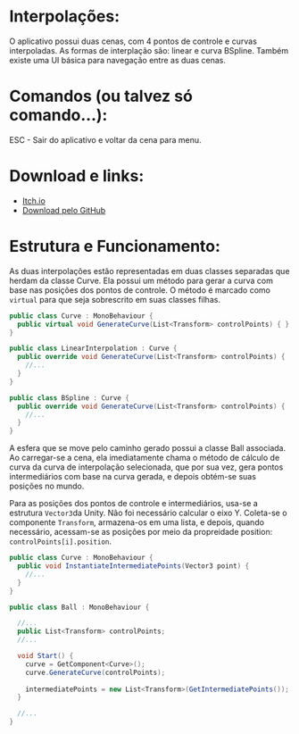 # Interpolações:
O aplicativo possui duas cenas, com 4 pontos de controle e curvas interpoladas. As formas de interplação são: linear e curva BSpline. Também existe uma UI básica para navegação entre as duas cenas.

# Comandos (ou talvez só comando...):
ESC - Sair do aplicativo e voltar da cena para menu.

# Download e links:
- [Itch.io](https://flyingdrag0n.itch.io/ca20251interpolacoes)
- [Download pelo GitHub](https://github.com/flyinggdragon/AC20252/releases/tag/Interpolações)

# Estrutura e Funcionamento:
As duas interpolações estão representadas em duas classes separadas que herdam da classe Curve. Ela possui um método para gerar a curva com base nas posições dos pontos de controle. O método é marcado como ```virtual``` para que seja sobrescrito em suas classes filhas.
```cs
public class Curve : MonoBehaviour {
  public virtual void GenerateCurve(List<Transform> controlPoints) { }
}
```

```cs
public class LinearInterpolation : Curve {
  public override void GenerateCurve(List<Transform> controlPoints) {
    //...
  }
}
```

```cs
public class BSpline : Curve {
  public override void GenerateCurve(List<Transform> controlPoints) {
    //...
  }
}
```

A esfera que se move pelo caminho gerado possui a classe Ball associada. Ao carregar-se a cena, ela imediatamente chama o método de cálculo de curva da curva de interpolação selecionada, que por sua vez, gera pontos intermediários com base na curva gerada, e depois obtém-se suas posições no mundo.

Para as posições dos pontos de controle e intermediários, usa-se a estrutura ```Vector3```da Unity. Não foi necessário calcular o eixo Y. Coleta-se o componente ```Transform```, armazena-os em uma lista, e depois, quando necessário, acessam-se as posições por meio da propreidade position: ```controlPoints[i].position```.

```cs
public class Curve : MonoBehaviour {
  public void InstantiateIntermediatePoints(Vector3 point) {
    //...
  }
}
```

```cs
public class Ball : MonoBehaviour {

  //...
  public List<Transform> controlPoints;
  //...

  void Start() {
    curve = GetComponent<Curve>();
    curve.GenerateCurve(controlPoints);
  
    intermediatePoints = new List<Transform>(GetIntermediatePoints());
  }

  //...
}
```
